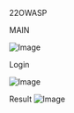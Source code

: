 22OWASP

MAIN

![Image](https://github.com/user-attachments/assets/5835270a-8eef-4999-a770-0e2cf437211d)

Login

![Image](https://github.com/user-attachments/assets/4d1e4118-f93d-4f64-9419-da7743e903ef)


Result
![Image](https://github.com/user-attachments/assets/f884a679-fd13-4938-b065-f1c9a773fb88)
